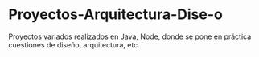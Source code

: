 # Proyectos-Arquitectura-Dise-o
Proyectos variados realizados en Java, Node, donde se pone en práctica cuestiones de diseño, arquitectura, etc.

